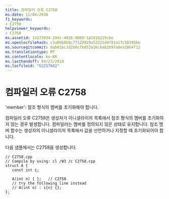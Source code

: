 ```yaml
---
title: 컴파일러 오류 C2758
ms.date: 11/04/2016
f1_keywords:
- C2758
helpviewer_keywords:
- C2758
ms.assetid: 1d273034-194c-4926-9869-142d1b219cbe
ms.openlocfilehash: c3a86b8b8c7f122929a52221d4f01a17c50395be
ms.sourcegitcommit: 0ab61bc3d2b6cfbd52a16c6ab2b97a8ea1864f12
ms.translationtype: MT
ms.contentlocale: ko-KR
ms.lasthandoff: 04/23/2019
ms.locfileid: "62257662"
---
```

# <a name="compiler-error-c2758"></a>컴파일러 오류 C2758

'member': 참조 형식의 멤버를 초기화해야 합니다.

컴파일러 오류 C2758은 생성자가 이니셜라이저 목록에서 참조 형식의 멤버를 초기화하지 않는 경우 발생합니다. 컴파일러는 멤버를 정의되지 않은 상태로 유지합니다. 참조 멤버 함수는 생성자의 이니셜라이저 목록에서 값을 선언하거나 지정할 때 초기화되어야 합니다.

다음 샘플에서는 C2758을 생성합니다.

```
// C2758.cpp
// Compile by using: cl /W3 /c C2758.cpp
struct A {
   const int i;

   A(int n) { };   // C2758
   // try the following line instead
   // A(int n) : i{n} {};
};
```